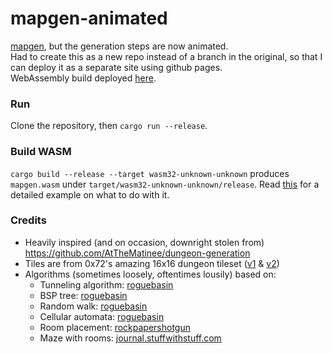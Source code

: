# mapgen-animated

[mapgen](https://github.com/optimistic-nihilist/mapgen), but the generation steps are now animated.  
Had to create this as a new repo instead of a branch in the original, so that I can deploy it as a separate site using github pages.  
WebAssembly build deployed [here](https://optimistic-nihilist.github.io/mapgen-animated/).

### Run
Clone the repository, then `cargo run --release`.

### Build WASM
`cargo build --release --target wasm32-unknown-unknown` produces `mapgen.wasm` under `target/wasm32-unknown-unknown/release`.
Read [this](https://github.com/not-fl3/macroquad#wasm) for a detailed example on what to do with it.  

### Credits
- Heavily inspired (and on occasion, downright stolen from) https://github.com/AtTheMatinee/dungeon-generation  
- Tiles are from 0x72's amazing 16x16 dungeon tileset ([v1](https://0x72.itch.io/16x16-dungeon-tileset) & [v2](https://0x72.itch.io/dungeontileset-ii))
- Algorithms (sometimes loosely, oftentimes lousily) based on:
  - Tunneling algorithm: [roguebasin](http://www.roguebasin.com/index.php/Complete_Roguelike_Tutorial,_using_python%2Blibtcod,_part_3)
  - BSP tree: [roguebasin](http://www.roguebasin.com/index.php/Basic_BSP_Dungeon_generation)
  - Random walk: [roguebasin](http://www.roguebasin.com/index.php/Random_Walk_Cave_Generation)
  - Cellular automata: [roguebasin](http://www.roguebasin.com/index.php/Cellular_Automata_Method_for_Generating_Random_Cave-Like_Levels)
  - Room placement: [rockpapershotgun](https://www.rockpapershotgun.com/how-do-roguelikes-generate-levels)
  - Maze with rooms: [journal.stuffwithstuff.com](http://journal.stuffwithstuff.com/2014/12/21/rooms-and-mazes/)
